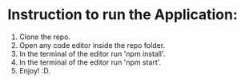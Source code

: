 # Instruction to run the Application:
<ol>
<li>Clone the repo.</li>
<li>Open any code editor inside the repo folder.</li>
<li>In the terminal of the editor run 'npm install'.</li>
<li>In the terminal of the editor run 'npm start'.</li>
<li>Enjoy! :D.</li>
</ol>
